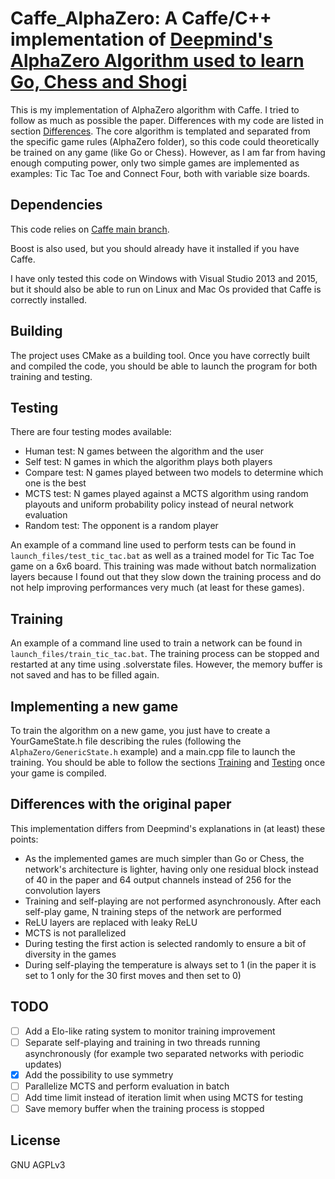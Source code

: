 # Caffe_AlphaZero: A Caffe/C++ implementation of [Deepmind's AlphaZero Algorithm used to learn Go, Chess and Shogi](https://arxiv.org/abs/1712.01815)

This is my implementation of AlphaZero algorithm with Caffe. I tried to follow as much as possible the paper. Differences with my code are listed in section [Differences](#diff).
The core algorithm is templated and separated from the specific game rules (AlphaZero folder), so this code could theoretically be trained on any game (like Go or Chess). However, as I am far from having enough computing power, only two simple games are implemented as examples: Tic Tac Toe and Connect Four, both with variable size boards.

## Dependencies

This code relies on [Caffe main branch](https://github.com/BVLC/caffe).

Boost is also used, but you should already have it installed if you have Caffe.

I have only tested this code on Windows with Visual Studio 2013 and 2015, but it should also be able to run on Linux and Mac Os provided that Caffe is correctly installed.

## Building

The project uses CMake as a building tool.
Once you have correctly built and compiled the code, you should be able to launch the program for both training and testing.

## <a name="testing"></a>Testing

There are four testing modes available:
* Human test: N games between the algorithm and the user
* Self test: N games in which the algorithm plays both players
* Compare test: N games played between two models to determine which one is the best
* MCTS test: N games played against a MCTS algorithm using random playouts and uniform probability policy instead of neural network evaluation
* Random test: The opponent is a random player

An example of a command line used to perform tests can be found in `launch_files/test_tic_tac.bat` as well as a trained model for Tic Tac Toe game on a 6x6 board. This training was made without batch normalization layers because I found out that they slow down the training process and do not help improving performances very much (at least for these games).

## <a name="training"></a>Training

An example of a command line used to train a network can be found in `launch_files/train_tic_tac.bat`. The training process can be stopped and restarted at any time using .solverstate files. However, the memory buffer is not saved and has to be filled again.


## Implementing a new game

To train the algorithm on a new game, you just have to create a YourGameState.h file describing the rules (following the `AlphaZero/GenericState.h` example) and a main.cpp file to launch the training. You should be able to follow the sections [Training](#training) and [Testing](#testing) once your game is compiled.

## <a name="diff"></a>Differences with the original paper

This implementation differs from Deepmind's explanations in (at least) these points:
* As the implemented games are much simpler than Go or Chess, the network's architecture is lighter, having only one residual block instead of 40 in the paper and 64 output channels instead of 256 for the convolution layers
* Training and self-playing are not performed asynchronously. After each self-play game, N training steps of the network are performed
* ReLU layers are replaced with leaky ReLU
* MCTS is not parallelized
* During testing the first action is selected randomly to ensure a bit of diversity in the games
* During self-playing the temperature is always set to 1 (in the paper it is set to 1 only for the 30 first moves and then set to 0)

## TODO

- [ ] Add a Elo-like rating system to monitor training improvement
- [ ] Separate self-playing and training in two threads running asynchronously (for example two separated networks with periodic updates)
- [x] Add the possibility to use symmetry
- [ ] Parallelize MCTS and perform evaluation in batch
- [ ] Add time limit instead of iteration limit when using MCTS for testing
- [ ] Save memory buffer when the training process is stopped

## License

GNU AGPLv3